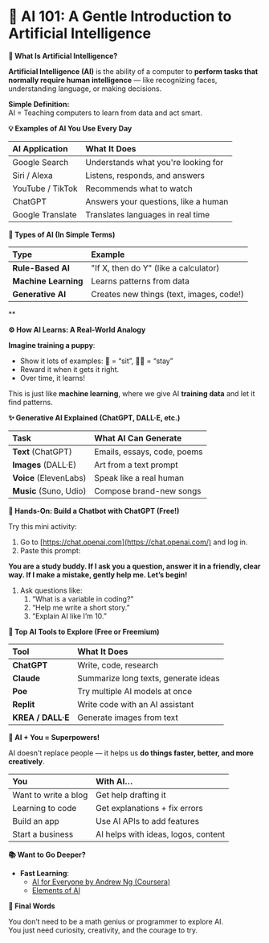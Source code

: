 # **🤖 AI 101: A Gentle Introduction to Artificial Intelligence**

**🌟 What Is Artificial Intelligence?**

**Artificial Intelligence (AI)** is the ability of a computer to **perform tasks that normally require human intelligence** — like recognizing faces, understanding language, or making decisions.

**Simple Definition:**\
AI = Teaching computers to learn from data and act smart.

**💡 Examples of AI You Use Every Day**

|**AI Application**|**What It Does**|
| :- | :- |
|Google Search|Understands what you're looking for|
|Siri / Alexa|Listens, responds, and answers|
|YouTube / TikTok|Recommends what to watch|
|ChatGPT|Answers your questions, like a human|
|Google Translate|Translates languages in real time|

**🧠 Types of AI (In Simple Terms)**

|**Type**|**Example**|
| :- | :- |
|**Rule-Based AI**|"If X, then do Y" (like a calculator)|
|**Machine Learning**|Learns patterns from data|
|**Generative AI**|Creates new things (text, images, code!)|

**

**⚙️ How AI Learns: A Real-World Analogy**

**Imagine training a puppy**:

- Show it lots of examples: 🐾 = “sit”, 🐾🐾 = “stay”
- Reward it when it gets it right.
- Over time, it learns!

This is just like **machine learning**, where we give AI **training data** and let it find patterns.

**✨ Generative AI Explained (ChatGPT, DALL·E, etc.)**

|**Task**|**What AI Can Generate**|
| :- | :- |
|**Text** (ChatGPT)|Emails, essays, code, poems|
|**Images** (DALL·E)|Art from a text prompt|
|**Voice** (ElevenLabs)|Speak like a real human|
|**Music** (Suno, Udio)|Compose brand-new songs|

**🧪 Hands-On: Build a Chatbot with ChatGPT (Free!)**

Try this mini activity:

1. Go to [https://chat.openai.com](https://chat.openai.com/) and log in.
1. Paste this prompt:

**You are a study buddy. If I ask you a question, answer it in a friendly, clear way. If I make a mistake, gently help me. Let’s begin!**

1. Ask questions like:
   1. “What is a variable in coding?”
   1. “Help me write a short story.”
   1. “Explain AI like I’m 10.”

**🧰 Top AI Tools to Explore (Free or Freemium)**

|**Tool**|**What It Does**|
| :- | :- |
|**ChatGPT**|Write, code, research|
|**Claude**|Summarize long texts, generate ideas|
|**Poe**|Try multiple AI models at once|
|**Replit**|Write code with an AI assistant|
|**KREA / DALL·E**|Generate images from text|

**🤝 AI + You = Superpowers!**

AI doesn't replace people — it helps us **do things faster, better, and more creatively**.

|**You**|**With AI…**|
| :- | :- |
|Want to write a blog|Get help drafting it|
|Learning to code|Get explanations + fix errors|
|Build an app|Use AI APIs to add features|
|Start a business|AI helps with ideas, logos, content|

**📚 Want to Go Deeper?**

- **Fast Learning**:
  - [AI for Everyone by Andrew Ng (Coursera)](https://www.coursera.org/learn/ai-for-everyone)
  - [Elements of AI](https://www.elementsofai.com/)

**🔑 Final Words**

You don’t need to be a math genius or programmer to explore AI.\
You just need curiosity, creativity, and the courage to try.



